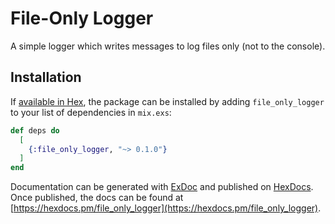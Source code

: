 # File-Only Logger

A simple logger which writes messages to log files only (not to the console).

## Installation

If [available in Hex](https://hex.pm/docs/publish), the package can be installed
by adding `file_only_logger` to your list of dependencies in `mix.exs`:

```elixir
def deps do
  [
    {:file_only_logger, "~> 0.1.0"}
  ]
end
```

Documentation can be generated with [ExDoc](https://github.com/elixir-lang/ex_doc)
and published on [HexDocs](https://hexdocs.pm). Once published, the docs can
be found at [https://hexdocs.pm/file_only_logger](https://hexdocs.pm/file_only_logger).

